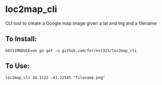 # loc2map_cli
CLI tool to create a Google map image given a lat and lng and a filename

## To Install:
```
GO111MODULE=on go get -u github.com/forrest321/loc2map_cli

```

## To Use:
```
loc2map_cli 34.1122 -41.22545 "filename.png"
```
